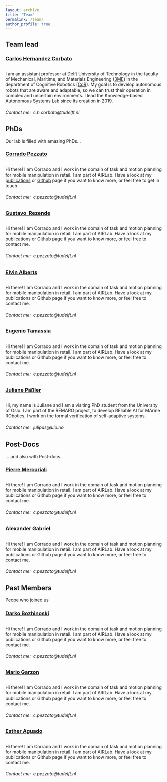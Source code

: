 ```yaml
---
layout: archive
title: "Team"
permalink: /team/
author_profile: true
---
```


<!-- ## Current members

### Lab director
- **[Carlos Hernandez Corbato](https://chcorbato.github.io/)** _c.h.corbato at tudelft.nl_:
    - Reasearching on autonomous systems, control architectures, self-adaptive systems, robot software, knowledge representation and reasoning, model-based systems engineering
    - [GitHub](https://github.com/chcorbato), [Google Scholar](https://scholar.google.com/citations?user=aZ6Cuh0AAAAJ&hl=en), [GitHub](https://github.com/PierreMercuriali), [@chcorbato @Twitter](https://twitter.com/chcorbato)

### Post-Docs
- **Pierre Mercuriali**:
    - Knowledge representation of cognitive processes and motion grammars to model tool creation
    - [Google Scholar](https://scholar.google.com/citations?user=OxADq64AAAAJ&hl=en&oi=ao)
- **Alexander Gabriel**:
    - Working on CoreSense project.
    - [Google Scholar](https://scholar.google.com/citations?user=yzx7nxcAAAAJ&hl=en)

### PhDs
- **Corrado Pezzato**:
    - Self-adaptive robot architectures for task and motion planning with application to mobile manipulation in retail. Part of the AIRLab project
    - [GitHub](https://github.com/cpezzato), [Google Scholar](https://scholar.google.com/citations?user=KNMc_NsAAAAJ&hl=en)
- **Gustavo Rezende Silva**:
    - Knowledge-based self-adaptive robotic systems with application to underwater autonomous vehicles (AUV). Part of the REMARO project
    - [GitHub](https://github.com/Rezenders), [Google Scholar](https://scholar.google.com/citations?user=CpkcBHYAAAAJ&hl=en&oi=ao)
- **Elvin Alberts**:
    - Addressing runtime uncertainty in robotics systems through software with generalizable and extensible solutions
    - [Google Scholar](https://scholar.google.com/citations?user=7j3QibkAAAAJ&hl=en&oi=sra)
- **Eugenio Tamassia**:
    - Self-aware robots for tool creation. Part of METATOOL and CoreSense projects

### Visiting PhDs
- **Juliane Päßler**: 
    - Visiting PhD in the REMARO project

## Past members

### Post-Docs
- **Mario Garzon**:
    - [GitHub](https://github.com/marioney), [Google Scholar](https://scholar.google.com/citations?user=xQyve-kAAAAJ&hl=en)

- **Darko Bozhinoski**:
    - [Google Scholar](https://scholar.google.com/citations?user=jUg1yFcAAAAJ&hl=en)

### Visiting PhDs
- **Esther Aguado**: 
    - Visiting PhD working on Metacontrol
    - [GitHub](https://github.com/estherag), [Research Gate](https://www.researchgate.net/profile/Esther-Aguado) -->

<html style="font-size: 16px;" lang="en"><head>
    <meta name="viewport" content="width=device-width, initial-scale=1.0">
    <meta charset="utf-8">
    <meta name="keywords" content="Post Docs, PhDs">
    <meta name="description" content="">
    <title>Team</title>
    <link rel="stylesheet" href="nicepage.css" media="screen">
<link rel="stylesheet" href="Team.css" media="screen">
    <script class="u-script" type="text/javascript" src="jquery.js" defer=""></script>
    <script class="u-script" type="text/javascript" src="nicepage.js" defer=""></script>
    <meta name="generator" content="Nicepage 4.21.5, nicepage.com">
    <link id="u-theme-google-font" rel="stylesheet" href="https://fonts.googleapis.com/css?family=Roboto:100,100i,300,300i,400,400i,500,500i,700,700i,900,900i|Open+Sans:300,300i,400,400i,500,500i,600,600i,700,700i,800,800i">
    <meta name="theme-color" content="#478ac9">
    <meta property="og:title" content="Team">
    <meta property="og:type" content="website">
  </head>
  <body class="u-body u-xl-mode" data-lang="en"> 
    <section class="u-clearfix u-section-1" id="sec-8cfd">
      <div class="u-clearfix u-sheet u-valign-middle-xl u-sheet-1">
        <h1 class="u-text u-text-default u-title u-text-1">Team lead</h1>
        <div class="u-expanded-width-md u-expanded-width-sm u-expanded-width-xs u-list u-list-1">
          <div class="u-repeater u-repeater-1">
            <div class="u-container-style u-list-item u-repeater-item">
              <div class="u-container-layout u-similar-container u-container-layout-1">
                <h3 class="u-align-center u-text u-text-2">
                  <a href="https://www.linkedin.com/in/carlos-hern%C3%A1ndez-corbato-0512505/" class="u-active-none u-border-none u-btn u-button-link u-button-style u-hover-none u-none u-text-black u-btn-1">Carlos Hernandez Corbato</a>
                </h3>                <img class="u-image u-image-circle u-image-1" src="people/carlos.png" alt="" data-image-width="400" data-image-height="265">
                <p class="u-align-center u-text u-text-3"> I am an assistant professor at Delft University of Technology in the faculty of Mechanical, Maritime, and Materials Engineering (<a href="https://www.tudelft.nl/en/3me/">3ME</a>) in the department of Cognitive Robotics (<a href="https://www.tudelft.nl/en/3me/organisation/departments/cognitive-robotics-cor/">CoR</a>). My goal is to develop autonomous robots that are aware and adaptable, so we can trust their operation in complex and uncertain environments. I lead the Knowledge-based Autonomous Systems Lab since its creation in 2019.</p>
                <h6 class="u-align-center u-text u-text-4">Contact me:&nbsp; <span class="u-text-palette-4-base">c.h.corbato@tudelft.nl</span>
                </h6>
              </div>
            </div>
          </div>
        </div>
      </div>
    </section>
    <section class="u-clearfix u-section-2" id="sec-262d">
      <div class="u-clearfix u-sheet u-valign-middle-lg u-valign-middle-md u-valign-middle-sm u-valign-middle-xs u-sheet-1">
        <h1 class="u-text u-text-default u-title u-text-1">PhDs</h1>
        <p class="u-large-text u-text u-text-default u-text-variant u-text-2">Our lab is filled with amazing PhDs...</p>
        <div class="u-expanded-width u-list u-list-1">
          <div class="u-repeater u-repeater-1">
            <div class="u-container-style u-list-item u-repeater-item">
              <div class="u-container-layout u-similar-container u-container-layout-1">
                <h3 class="u-align-center u-text u-text-3">
                  <a href="https://www.linkedin.com/in/corrado-pezzato/" class="u-active-none u-border-none u-btn u-button-link u-button-style u-hover-none u-none u-text-black u-btn-1">Corrado Pezzato</a>
                </h3>                <img class="u-image u-image-circle u-image-1" src="people/corrado.png" alt="" data-image-width="400" data-image-height="265">
                <p class="u-align-center u-text u-text-4"> Hi there! I am Corrado and I work in the domain of task and motion planning for mobile manipulation in retail. I am part of AIRLab. Have a look at my <a href="https://scholar.google.com/citations?user=KNMc_NsAAAAJ&hl=en">publications</a> or <a href="https://github.com/cpezzato">Github</a> page if you want to know more, or feel free to get in touch.</p>
                <h6 class="u-align-center u-text u-text-5">Contact me:&nbsp; <span class="u-text-palette-4-base">c.pezzato@tudelft.nl</span>
                </h6>
              </div>
            </div>
            <div class="u-container-style u-list-item u-repeater-item">
              <div class="u-container-layout u-similar-container u-container-layout-2">
                <h3 class="u-align-center u-text u-text-6">
                  <a href="https://www.linkedin.com/in/gustavo-rezende-a1326731/" class="u-active-none u-border-none u-btn u-button-link u-button-style u-hover-none u-none u-text-black u-btn-3">Gustavo&nbsp; Rezende</a>
                </h3>                <img class="u-image u-image-circle u-image-2" src="people/gustavo.png" alt="" data-image-width="400" data-image-height="265">
                <p class="u-align-center u-text u-text-7"> Hi there! I am Corrado and I work in the domain of task and motion planning for mobile manipulation in retail. I am part of AIRLab. Have a look at my publications or Github page if you want to know more, or feel free to contact me.</p>
                <h6 class="u-align-center u-text u-text-8">Contact me:&nbsp; <span class="u-text-palette-4-base">c.pezzato@tudelft.nl</span>
                </h6>
              </div>
            </div>
            <div class="u-container-style u-list-item u-repeater-item">
              <div class="u-container-layout u-similar-container u-container-layout-3">
                <h3 class="u-align-center u-text u-text-9">
                  <a href="https://www.linkedin.com/in/elvin-alberts-a0294b125/" class="u-active-none u-border-none u-btn u-button-link u-button-style u-hover-none u-none u-text-black u-btn-5">Elvin Alberts</a>
                </h3>                <img class="u-image u-image-circle u-image-3" src="people/elvin.jpg" alt="" data-image-width="400" data-image-height="265">
                <p class="u-align-center u-text u-text-10"> Hi there! I am Corrado and I work in the domain of task and motion planning for mobile manipulation in retail. I am part of AIRLab. Have a look at my publications or Github page if you want to know more, or feel free to contact me.</p>
                <h6 class="u-align-center u-text u-text-11">Contact me:&nbsp; <span class="u-text-palette-4-base">c.pezzato@tudelft.nl</span>
                </h6>
              </div>
            </div>
          </div>
        </div>
      </div>
    </section>
    <section class="u-clearfix u-section-3" id="sec-bee5">
      <div class="u-clearfix u-sheet u-valign-middle u-sheet-1">
        <div class="u-expanded-width-md u-expanded-width-sm u-expanded-width-xs u-list u-list-1">
          <div class="u-repeater u-repeater-1">
            <div class="u-container-style u-list-item u-repeater-item">
              <div class="u-container-layout u-similar-container u-container-layout-1">
                <h3 class="u-align-center u-text u-text-1">Eugenio Tamassia</h3>
                <img class="u-image u-image-circle u-image-1" src="people/eugenio.jpg" alt="" data-image-width="400" data-image-height="265">
                <p class="u-align-center u-text u-text-2"> Hi there! I am Corrado and I work in the domain of task and motion planning for mobile manipulation in retail. I am part of AIRLab. Have a look at my publications or Github page if you want to know more, or feel free to contact me.</p>
                <h6 class="u-align-center u-text u-text-3">Contact me:&nbsp; <span class="u-text-palette-4-base">c.pezzato@tudelft.nl</span>
                </h6>
              </div>
            </div>
            <div class="u-container-style u-list-item u-repeater-item">
              <div class="u-container-layout u-similar-container u-container-layout-2">
                <h3 class="u-align-center u-text u-text-4">
                  <a href="https://www.linkedin.com/in/juliane-p%C3%A4%C3%9Fler-815883205/" class="u-active-none u-border-none u-btn u-button-link u-button-style u-hover-none u-none u-text-black u-btn-2">Juliane Päßler</a>
                </h3>                <img class="u-image u-image-circle u-image-2" src="people/juliane.jpg" alt="" data-image-width="400" data-image-height="265">
                <p class="u-align-center u-text u-text-5"> Hi, my name is Juliane and I am a visiting PhD student from the University of Oslo. I am part of the REMARO project, to develop REliable AI for MArine RObotics. I work on the formal verification of self-adaptive systems.</p>
                <h6 class="u-align-center u-text u-text-6">Contact me:&nbsp; <span class="u-text-palette-4-base">julipas@uio.no</span>
                </h6>
              </div>
            </div>
          </div>
        </div>
      </div>
    </section>
    <section class="u-clearfix u-section-4" id="carousel_ffec">
      <div class="u-clearfix u-sheet u-valign-middle-md u-valign-middle-sm u-valign-middle-xs u-sheet-1">
        <h1 class="u-text u-text-default u-title u-text-1">Post-Docs</h1>
        <p class="u-large-text u-text u-text-default u-text-variant u-text-2">... and also with Post-docs</p>
        <div class="u-expanded-width-sm u-expanded-width-xs u-list u-list-1">
          <div class="u-repeater u-repeater-1">
            <div class="u-container-style u-list-item u-repeater-item">
              <div class="u-container-layout u-similar-container u-container-layout-1">
                <h3 class="u-align-center u-text u-text-3">
                  <a href="https://www.linkedin.com/in/pierre-mercuriali-8aa885aa/" class="u-active-none u-border-none u-btn u-button-link u-button-style u-hover-none u-none u-text-black u-btn-1">Pierre Mercuriali</a>
                </h3>                <img class="u-image u-image-circle u-image-1" src="people/pierre.png" alt="" data-image-width="400" data-image-height="265">
                <p class="u-align-center u-text u-text-4"> Hi there! I am Corrado and I work in the domain of task and motion planning for mobile manipulation in retail. I am part of AIRLab. Have a look at my publications or Github page if you want to know more, or feel free to contact me.</p>
                <h6 class="u-align-center u-text u-text-5">Contact me:&nbsp; <span class="u-text-palette-4-base">c.pezzato@tudelft.nl</span>
                </h6>
              </div>
            </div>
            <div class="u-container-style u-list-item u-repeater-item">
              <div class="u-container-layout u-similar-container u-container-layout-2">
                <h3 class="u-align-center u-text u-text-6">Alexander Gabriel</h3>
                <img class="u-image u-image-circle u-image-2" src="people/alexander.jpeg" alt="" data-image-width="400" data-image-height="265">
                <p class="u-align-center u-text u-text-7"> Hi there! I am Corrado and I work in the domain of task and motion planning for mobile manipulation in retail. I am part of AIRLab. Have a look at my publications or Github page if you want to know more, or feel free to contact me.</p>
                <h6 class="u-align-center u-text u-text-8">Contact me:&nbsp; <span class="u-text-palette-4-base">c.pezzato@tudelft.nl</span>
                </h6>
              </div>
            </div>
          </div>
        </div>
      </div>
    </section>
    <section class="u-clearfix u-section-5" id="carousel_e3c9">
      <div class="u-clearfix u-sheet u-sheet-1">
        <h1 class="u-text u-text-default u-title u-text-1">Past Members</h1>
        <p class="u-large-text u-text u-text-default u-text-variant u-text-2">Peope who joined us</p>
        <div class="u-expanded-width u-list u-list-1">
          <div class="u-repeater u-repeater-1">
            <div class="u-container-style u-list-item u-repeater-item">
              <div class="u-container-layout u-similar-container u-container-layout-1">
                <h3 class="u-align-center u-text u-text-3">
                  <a href="https://www.linkedin.com/in/darko-bozhinoski-ph-d-75bbb629/" class="u-active-none u-border-none u-btn u-button-link u-button-style u-hover-none u-none u-text-black u-btn-1"> Darko Bozhinoski</a>
                </h3>                <img class="u-image u-image-circle u-image-1" src="people/darko.jpg" alt="" data-image-width="400" data-image-height="265">
                <p class="u-align-center u-text u-text-4"> Hi there! I am Corrado and I work in the domain of task and motion planning for mobile manipulation in retail. I am part of AIRLab. Have a look at my publications or Github page if you want to know more, or feel free to contact me.</p>
                <h6 class="u-align-center u-text u-text-5">Contact me:&nbsp; <span class="u-text-palette-4-base">c.pezzato@tudelft.nl</span>
                </h6>
              </div>
            </div>
            <div class="u-container-style u-list-item u-repeater-item">
              <div class="u-container-layout u-similar-container u-container-layout-2">
                <h3 class="u-align-center u-text u-text-6">
                  <a href="https://www.linkedin.com/in/mario-garzon/" class="u-active-none u-border-none u-btn u-button-link u-button-style u-hover-none u-none u-text-black u-btn-3"> Mario Garzon</a>
                </h3>                <img class="u-image u-image-circle u-image-2" src="people/mario.png" alt="" data-image-width="400" data-image-height="265">
                <p class="u-align-center u-text u-text-7"> Hi there! I am Corrado and I work in the domain of task and motion planning for mobile manipulation in retail. I am part of AIRLab. Have a look at my publications or Github page if you want to know more, or feel free to contact me.</p>
                <h6 class="u-align-center u-text u-text-8">Contact me:&nbsp; <span class="u-text-palette-4-base">c.pezzato@tudelft.nl</span>
                </h6>
              </div>
            </div>
            <div class="u-container-style u-list-item u-repeater-item">
              <div class="u-container-layout u-similar-container u-container-layout-3">
                <h3 class="u-align-center u-text u-text-9">
                  <a class="u-active-none u-border-none u-btn u-button-link u-button-style u-hover-none u-none u-text-black u-btn-5" href="https://www.linkedin.com/in/esther-aguado-gonz%C3%A1lez-9ba73b182/">Esther Aguado</a> 
                </h3>
                <img class="u-image u-image-circle u-image-3" src="people/esther.jpg" alt="" data-image-width="400" data-image-height="265">
                <p class="u-align-center u-text u-text-10"> Hi there! I am Corrado and I work in the domain of task and motion planning for mobile manipulation in retail. I am part of AIRLab. Have a look at my publications or Github page if you want to know more, or feel free to contact me.</p>
                <h6 class="u-align-center u-text u-text-11">Contact me:&nbsp; <span class="u-text-palette-4-base">c.pezzato@tudelft.nl</span>
                </h6>
              </div>
            </div>
          </div>
        </div>
      </div>
    </section>
</body></html>